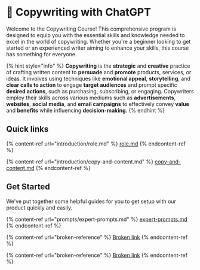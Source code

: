 # 👋 Copywriting with ChatGPT

Welcome to the Copywriting Course! This comprehensive program is designed to equip you with the essential skills and knowledge needed to excel in the world of copywriting. Whether you're a beginner looking to get started or an experienced writer aiming to enhance your skills, this course has something for everyone.

{% hint style="info" %}
**Copywriting** is the **strategic** and **creative** practice of crafting written content to **persuade** and **promote** products, services, or ideas. It involves using techniques like **emotional appeal**, **storytelling**, and **clear calls to action** to engage **target audiences** and prompt specific **desired actions**, such as purchasing, subscribing, or engaging. Copywriters employ their skills across various mediums such as **advertisements**, **websites**, **social media**, and **email campaigns** to effectively convey **value** and **benefits** while influencing **decision-making**.
{% endhint %}

## Quick links

{% content-ref url="introduction/role.md" %}
[role.md](introduction/role.md)
{% endcontent-ref %}

{% content-ref url="introduction/copy-and-content.md" %}
[copy-and-content.md](introduction/copy-and-content.md)
{% endcontent-ref %}

## Get Started

We've put together some helpful guides for you to get setup with our product quickly and easily.

{% content-ref url="prompts/expert-prompts.md" %}
[expert-prompts.md](prompts/expert-prompts.md)
{% endcontent-ref %}

{% content-ref url="broken-reference" %}
[Broken link](broken-reference)
{% endcontent-ref %}

{% content-ref url="broken-reference" %}
[Broken link](broken-reference)
{% endcontent-ref %}
